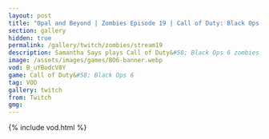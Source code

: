 ```yaml
---
layout: post
title: "Opal and Beyond | Zombies Episode 19 | Call of Duty: Black Ops 6"
section: gallery
hidden: true
permalink: /gallery/twitch/zombies/stream19
description: Samantha Says plays Call of Duty&#58; Black Ops 6 zombies. Episode 19.
image: /assets/images/games/BO6-banner.webp
vod: B_uYBodcV8Y
game: Call of Duty&#58; Black Ops 6
tag: VOD
gallery: twitch
from: Twitch
gmg:
---
```

{% include vod.html %}